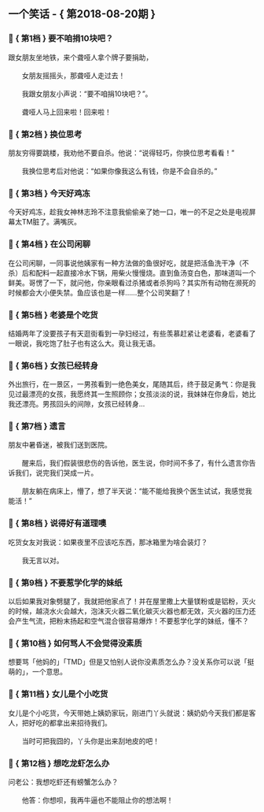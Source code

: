 ## 一个笑话 - { 第2018-08-20期 }
</hr>

### :jack_o_lantern: { 第1档 } 要不咱捐10块吧？
跟女朋友坐地铁，来个聋哑人拿个牌子要捐助，<br/><br/>　　女朋友摇摇头，那聋哑人走过去！<br/><br/>　　我跟女朋友小声说：“要不咱捐10块吧？”。<br/><br/>　　聋哑人马上回来啦！回来啦！


### :jack_o_lantern: { 第2档 } 换位思考
朋友穷得要跳楼，我劝他不要自杀。他说：“说得轻巧，你换位思考看看！”<br/><br/>　　我换位思考后对他说：“如果你像我这么有钱，你是不会自杀的。”


### :jack_o_lantern: { 第3档 } 今天好鸡冻
今天好鸡冻，趁我女神林志玲不注意我偷偷亲了她一口，唯一的不足之处是电视屏幕太TM脏了。满嘴灰。


### :jack_o_lantern: { 第4档 } 在公司闲聊
在公司闲聊，一同事说他姨家有一种方法做的鱼很好吃，就是把活鱼洗干净（不杀）后和配料一起直接冷水下锅，用柴火慢慢烧。直到鱼汤变白色，那味道叫一个鲜美。哥愣了一下，就问他，你亲眼看过杀猪或者杀狗吗？其实所有动物在濒死的时候都会大小便失禁。鱼应该也是一样……整个公司笑翻了！


### :jack_o_lantern: { 第5档 } 老婆是个吃货
结婚两年了没要孩子有天逛街看到一孕妇经过，有些羡慕赶紧让老婆看，老婆看了一眼说，我吃饱了肚子也有这么大。竟让我无语。


### :jack_o_lantern: { 第6档 } 女孩已经转身
外出旅行，在一景区，一男孩看到一绝色美女，尾随其后，终于鼓足勇气：你是我见过最漂亮的女孩，我愿终其一生照顾你；女孩淡淡的说，我妹妹在你身后，她比我还漂亮。男孩回头的间隙，女孩已经转身...


### :jack_o_lantern: { 第7档 } 遗言
朋友中暑昏迷，被我们送到医院。<br/><br/>　　醒来后，我们假装很悲伤的告诉他，医生说，你时间不多了，有什么遗言你告诉我们，说完我们哭成一片。<br/><br/>　　朋友躺在病床上，懵了，想了半天说：“能不能给我换个医生试试，我感觉我能活！”


### :jack_o_lantern: { 第8档 } 说得好有道理噢
吃货女友对我说：如果夜里不应该吃东西，那冰箱里为啥会装灯？<br/><br/>　　我无言以对。


### :jack_o_lantern: { 第9档 } 不要惹学化学的妹纸
以后如果我对象劈腿了，我就把他家点了！并在屋里撒上大量镁粉或是铝粉，灭火的时候，越浇水火会越大，泡沫灭火器二氧化碳灭火器也都无效，灭火器的压力还会产生气流，把粉末扬起和空气混合很容易爆炸！不要惹学化学的妹纸，懂不？


### :jack_o_lantern: { 第10档 } 如何骂人不会觉得没素质
想要骂「他妈的」「TMD」但是又怕别人说你没素质怎么办？没关系你可以说「挺萌的」，一个意思。


### :jack_o_lantern: { 第11档 } 女儿是个小吃货
女儿是个小吃货，今天带她上姨奶家玩，刚进门丫头就说：姨奶奶今天我们都是客人，把好吃的都拿出来招待我们。<br/><br/>　　当时可把我囧的，丫头你是出来刮地皮的吧！


### :jack_o_lantern: { 第12档 } 想吃龙虾怎么办
问老公：我想吃虾还有螃蟹怎么办？<br/><br/>　　他答：你想呗，我再牛逼也不能阻止你的想法啊！

